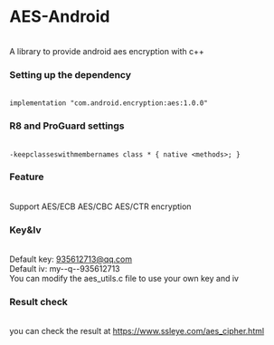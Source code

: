 # AES-Android
<br/>A library to provide android aes encryption with c++

### Setting up the dependency
<br/>```implementation "com.android.encryption:aes:1.0.0"```

### R8 and ProGuard settings
<br/>```-keepclasseswithmembernames class * {
    native <methods>;
}```

### Feature
<br/>Support AES/ECB AES/CBC AES/CTR encryption

### Key&Iv
<br/>Default key: 935612713@qq.com
<br/>Default iv: my--q--935612713
<br/>You can modify the aes_utils.c file to use your own key and iv

### Result check
<br/>you can check the result at https://www.ssleye.com/aes_cipher.html
